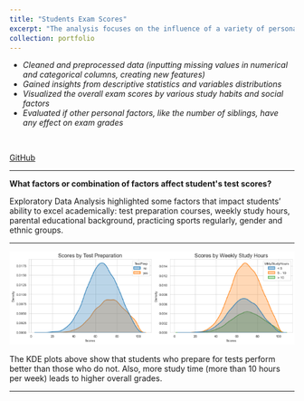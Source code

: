 ```yaml
---
title: "Students Exam Scores"
excerpt: "The analysis focuses on the influence of a variety of personal, socio-economic, and cultural factors on students’ academic performance.<br/>"
collection: portfolio
---
```



- *Cleaned and preprocessed data (inputting missing values in numerical and categorical columns, creating new features)*
- *Gained insights from descriptive statistics and variables distributions* 
- *Visualized the overall exam scores by various study habits and social factors* 
- *Evaluated if other personal factors, like the number of siblings, have any effect on exam grades*
<br/>

[GitHub](https://github.com/ciDSproj/students_scores)



---
**What factors or combination of factors affect student's test scores?**

Exploratory Data Analysis highlighted some factors that impact students’ ability to excel academically: test preparation courses, weekly study hours, parental educational background, practicing sports regularly, gender and ethnic groups. 



---

<img src='/images/da3_score_prep.png'>


The KDE plots above show that students who prepare for tests perform better than those who do not. Also, more study time (more than 10 hours per week) leads to higher overall grades.


---


